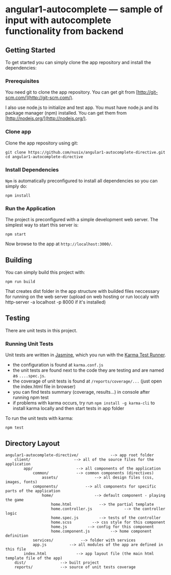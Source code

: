# angular1-autocomplete — sample of input with autocomplete functionality from backend

## Getting Started

To get started you can simply clone the app repository and install the dependencies:


### Prerequisites

You need git to clone the app repository. You can get git from
[http://git-scm.com/](http://git-scm.com/).

I also use node.js to initialize and test app. You must have node.js and
its package manager (npm) installed.  You can get them from [http://nodejs.org/](http://nodejs.org/).


### Clone app

Clone the app repository using git:

```
git clone https://github.com/nusix/angular1-autocomplete-directive.git
cd angular1-autocomplete-directive
```


### Install Dependencies

`Npm` is automatically preconfigured to install all dependencies so you can simply do:

```
npm install
```


### Run the Application

The project is preconfigured with a simple development web server. The simplest way to start
this server is:

```
npm start
```

Now browse to the app at `http://localhost:3000/`.


## Building

You can simply build this project with:

```
npm run build
```

That creates dist folder in the app structure with builded files neccessary for running on the web server (upload on web hosting or run loccaly with http-server -a localhost -p 8000 if it's installed)


## Testing

There are unit tests in this project.

### Running Unit Tests

Unit tests are written in
[Jasmine](https://jasmine.github.io/), which you run with the [Karma Test Runner](https://karma-runner.github.io/1.0/index.html).

* the configuration is found at `karma.conf.js`
* the unit tests are found next to the code they are testing and are named as `....spec.js`.
* the coverage of unit tests is found at `/reports/coverage/...` (just open the index.html file in browser)
* you can find tests summary (coverage, results...) in console after running npm test
* if problems with karma occurs, try run `npm install -g karma-cli` to install karma locally and then start tests in app folder

To run the unit tests with karma:

```
npm test
```


## Directory Layout

```
angular1-autocomplete-directive/              --> app root folder
    client/                   --> all of the source files for the application
        app/                   --> all components of the application
            common/            --> common components (directives)
                assets/                --> all design files (css, images, fonts)
            components/            --> all components for specific parts of the application
                home/                  --> default component - playing the game
                    home.html            --> the partial template
                    home.controller.js              --> the controller logic
                    home.spec.js         --> tests of the controller
                    home.scss         --> css style for this component
                    home.js         --> config for this component
                    home.component.js         --> home component definition
            services/            --> folder with services
            app.js          --> all modules of the app are defined in this file
        index.html             --> app layout file (the main html template file of the app)
    dist/               --> built project
    reports/            --> source of unit tests coverage
```